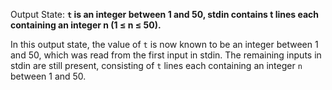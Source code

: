 Output State: **`t` is an integer between 1 and 50, stdin contains t lines each containing an integer n (1 ≤ n ≤ 50).**

In this output state, the value of `t` is now known to be an integer between 1 and 50, which was read from the first input in stdin. The remaining inputs in stdin are still present, consisting of `t` lines each containing an integer `n` between 1 and 50.